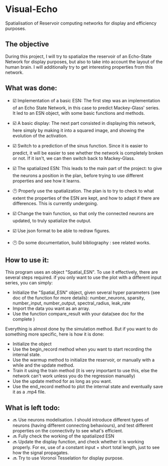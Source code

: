 # Visual-Echo
Spatialisation of Reservoir computing networks for display and efficiency purposes.

## The objective
During this project, I will try to spatialize the reservoir of an Echo-State Network for display purposes, but also to take into account the layout of the human brain. I will additionally try to get interesting properties from this network.

## What was done:

* :ballot_box_with_check: Implementation of a basic ESN:
The first step was an implementation of an Echo State Network, in this case to predict Mackey-Glass' series.
It led to an ESN object, with some basic functions and methods.

* :ballot_box_with_check: A basic display:
The next part consisted in displaying this network, here simply by making it into a squared image, and showing the evolution of the activation.

* :ballot_box_with_check: Switch to a prediction of the sinus function.
Since it is easier to predict, it will be easier to see whether the network is completely broken or not. If it isn't, we can then switch back to Mackey-Glass.

* :ballot_box_with_check: The spatialized ESN:
This leads to the main part of the project: to give the neurons a position in the plan, before trying to use different properties and see how it learns.

* :clock1: Properly use the spatialization.
The plan is to try to check to what extent the properties of the ESN are kept, and how to adapt if there are differences.
This is currently undergoing.

* :ballot_box_with_check: Change the train function, so that only the connected neurons are updated, to truly spatialize the output.

* :ballot_box_with_check: Use json format to be able to redraw figures.

* :clock1: Do some documentation, build bibliography : see related works.

## How to use it:
  This program uses an object "Spatial_ESN". To use it effectively, there are several steps required. if you only want to use the plot with a different input series, you can simply:

  * Initialize the "Spatial_ESN" object, given several hyper parameters (see doc of the function for more details): number_neurons, sparsity, number_input, number_output, spectral_radius, leak_rate
  * Import the data you want as an array.
  * Use the function compare_result with your data(see doc for the complete )

Everything is almost done by the simulation method. But if you want to do something more specific, here is how it is done:
  * Initialize the object
  * Use the begin_record method when you want to start recording the internal state.
  * Use the warmup method to initialize the reservoir, or manually with a while and the update method.
  * Train it using the train method (it is very important to use this, else the network can't work unless you do the regression manually)
  * Use the update method for as long as you want.
  * Use the end_record method to plot the internal state and eventually save it as a .mp4 file.


## What is left todo:
* :soon: Use neurons modelisation.
I should introduce different types of neurons (having different connecting behaviours), and test different properties on the connectivity to see what's efficient.
* :soon: Fully check the working of the spatialized ESN
* :soon: Update the display function, and check whether it is working properly.
For ex, use of a constant input + short total length, just to see how the signal propagates.
* :soon: Try to use Voronoi Tesselation for display purpose.  
